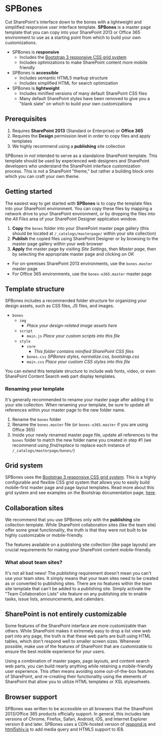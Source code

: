 # SPBones
Cut SharePoint's interface down to the bones with a lightweight and simplified responsive user interface template. **SPBones** is a master page template that you can copy into your SharePoint 2013 or Office 365 environment to use as a starting point from which to build your own customizations.

- SPBones is **responsive**
  - Includes the [Bootstrap 3 responsive CSS grid system](http://getbootstrap.com/css/#grid)
  - Includes optimizations to make SharePoint content more mobile friendly
- SPBones is **accessible**
  - Includes semantic HTML5 markup structure
  - Includes simplified HTML for search optimization
- SPBones is **lightweight**
  - Includes minified versions of many default SharePoint CSS files
  - Many default SharePoint styles have been removed to give you a "blank slate" on which to build your own customizations

## Prerequisites
1. Requires **SharePoint 2013** (Standard or Enterprise) or **Office 365**
2. Requires the **Design** permission level in order to copy files and apply templates
3. We highly recommend using a **publishing** site collection

SPBones in *not* intended to serve as a standalone SharePoint template. This template should be used by experienced web designers and SharePoint developers who understand the SharePoint interface customization process. This is not a SharePoint "theme," but rather a building block onto which you can craft your own theme.

## Getting started
The easiest way to get started with **SPBones** is to copy the template files into your SharePoint environment. You can copy these files by mapping a network drive to your SharePoint environment, or by dropping the files into the *All Files* area of your SharePoint Designer application window.

1. **Copy** the `bones` folder into your SharePoint master page gallery (this should be located at `/_catalogs/masterpage/` within your site collection)
2. **Publish** the copied files using SharePoint Designer or by browsing to the master page gallery within your web browser
3. **Apply** the master page by visiting *Site Settings*, then *Master page*, then by selecting the appropriate master page and clicking on *OK*
  - For on-premises SharePoint 2013 environments, use the `bones.master` master page
  - For Office 365 environments, use the `bones-o365.master` master page

## Template structure
SPBones includes a recommended folder structure for organizing your design assets, such as CSS files, JS files, and images.

- `bones`
  - `img`
    - *Place your design-related image assets here*
  - `script`
    - `main.js` *Place your custom scripts into this file*
  - `style`
    - `core`
      - *This folder contains minified SharePoint CSS files*
    - `bones.css` *SPBones styles, normalize.css, bootstrap.css*
    - `main.css` *Place your custom CSS styles into this file*

You can extend this template structure to include web fonts, video, or even SharePoint Content Search web part display templates.

### Renaming your template
It's generally recommended to rename your master page after adding it to your site collection. When renaming your template, be sure to update all references within your master page to the new folder name.

1. Rename the `bones` folder
2. Rename the `bones.master` file (or `bones-o365.master` if you are using Office 365)
3. Inside your newly renamed master page file, update all references to the `bones` folder to match the new folder name you created in step #1 (we recommend using *find/replace* to replace each instance of `/_catalogs/masterpage/bones/`)

## Grid system
SPBones uses the [Bootstrap 3 responsive CSS grid system](http://getbootstrap.com/css/#grid). This is a highly configurable and flexible CSS grid system that allows you to easily build mobile-first master page and page layout templates. Read more about this grid system and see examples on the Bootstrap documentation page, [here](http://getbootstrap.com/css/#grid).

## Collaboration sites
We recommend that you use SPBones only with the **publishing** site collection template. While SharePoint collaboration sites (like the team site) offer some great functionality, the truth is that they were not built to be highly customizable or mobile-friendly.

The features available on a publishing site collection (like page layouts) are crucial requirements for making your SharePoint content mobile-friendly.

### What about team sites?
It's not all bad news! The *publishing* requirement doesn't mean you can't use your team sites. It simply means that your team sites need to be created as or converted to publishing sites. There are no features within the team site template that can't be added to a publishing site. Simply activate the "Team Collaboration Lists" site feature on any publishing site to enable tasks, issue lists, announcements, and calendars.

## SharePoint is not entirely customizable
Some features of the SharePoint interface are more customizable than others. While SharePoint makes it extremely easy to drop a list view web part into any page, the truth is that these web parts are built using HTML tables, which don't respond well to smaller screen sizes. Whenever possible, make use of the features of SharePoint that are customizable to ensure the best mobile experience for your users.

Using a combination of master pages, page layouts, and content search web parts, you can build nearly anything while retaining a mobile-friendly user experience. This often means avoiding some out-of-the-box features of SharePoint, and re-creating their functionality using the elements of SharePoint that allow you to utilize HTML templates or XSL styleseheets.

## Browser support
SPBones was written to be accessible on all browsers that the SharePoint 2013/Office 365 products officially support. In general, this includes late versions of Chrome, Firefox, Safari, Android, iOS, and Internet Explorer version 8 and later. SPBones uses a CDN-hosted version of [respond.js](https://github.com/scottjehl/Respond) and [html5shiv.js](https://github.com/aFarkas/html5shiv) to add media query and HTML5 support to IE8.